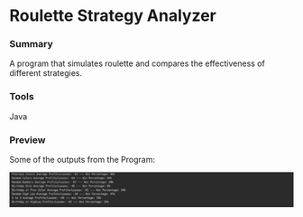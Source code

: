 # Roulette Strategy Analyzer

### Summary
A program that simulates roulette and compares the effectiveness of different strategies.

### Tools
Java

### Preview
Some of the outputs from the Program:

![Screenshot](Roulette.png)

